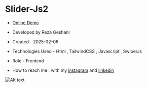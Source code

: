 # Slider-Js2

- [Online Demo](https://rezageshaniweb.github.io/Slider-Js2/)

- Developed by Reza Geshani

- Created - 2025-02-06

- Technologies Used - Html , TailwindCSS , Javascript , SwiperJs

- Role - Frontend

- How to reach me : with my [instagram](https://www.instagram.com/rezageshani_web) and [linkedin](http://www.linkedin.com/in/reza-geshani-web)


![Alt text](https://github.com/user-attachments/assets/09112c5b-9a1b-465c-9fc4-5d92ff3c6747)
